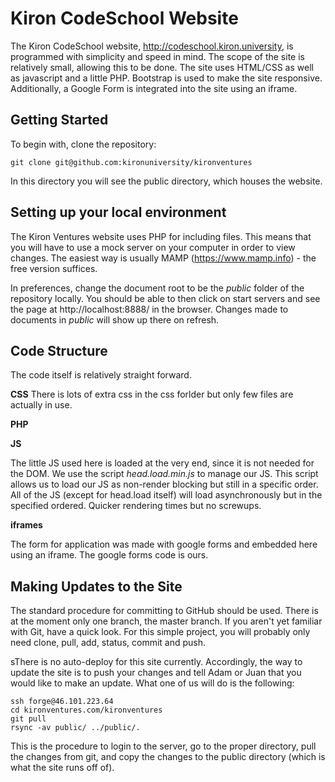 Kiron CodeSchool Website
=======

The Kiron CodeSchool website, http://codeschool.kiron.university, is programmed with simplicity and speed in mind. The scope of the site is relatively small, allowing this to be done. The site uses HTML/CSS as well as javascript and a little PHP. Bootstrap is used to make the site responsive. Additionally, a Google Form is integrated into the site using an iframe.

Getting Started
----------------
To begin with, clone the repository:

    git clone git@github.com:kironuniversity/kironventures

In this directory you will see the public directory, which houses the website.

Setting up your local environment
-------
The Kiron Ventures website uses PHP for including files. This means that you will have to use a mock server on your computer in order to view changes. The easiest way is usually MAMP (https://www.mamp.info) - the free version suffices.

In preferences, change the document root to be the *public* folder of the repository locally. You should be able to then click on start servers and see the page at http://localhost:8888/ in the browser. Changes made to documents in *public* will show up there on refresh.


Code Structure
-------
The code itself is relatively straight forward.

**CSS**
There is lots of extra css in the css forlder but only few files are actually in use.

**PHP**


**JS**

The little JS used here is loaded at the very end, since it is not needed for the DOM. We use the script *head.load.min.js* to manage our JS. This script allows us to load our JS as non-render blocking but still in a specific order. All of the JS (except for head.load itself) will load asynchronously but in the specified ordered. Quicker rendering times but no screwups.

**iframes**

The form for application was made with google forms and embedded here using an iframe. The google forms code is ours.

Making Updates to the Site
-------
The standard procedure for committing to GitHub should be used. There is at the moment only one branch, the master branch. If you aren't yet familiar with Git, have a quick look. For this simple project, you will probably only need clone, pull, add, status, commit and push.

sThere is no auto-deploy for this site currently. Accordingly, the way to update the site is to push your changes and tell Adam or Juan that you would like to make an update. What one of us will do is the following:

    ssh forge@46.101.223.64
    cd kironventures.com/kironventures
    git pull
    rsync -av public/ ../public/.

This is the procedure to login to the server, go to the proper directory, pull the changes from git, and copy the changes to the public directory (which is what the site runs off of).
